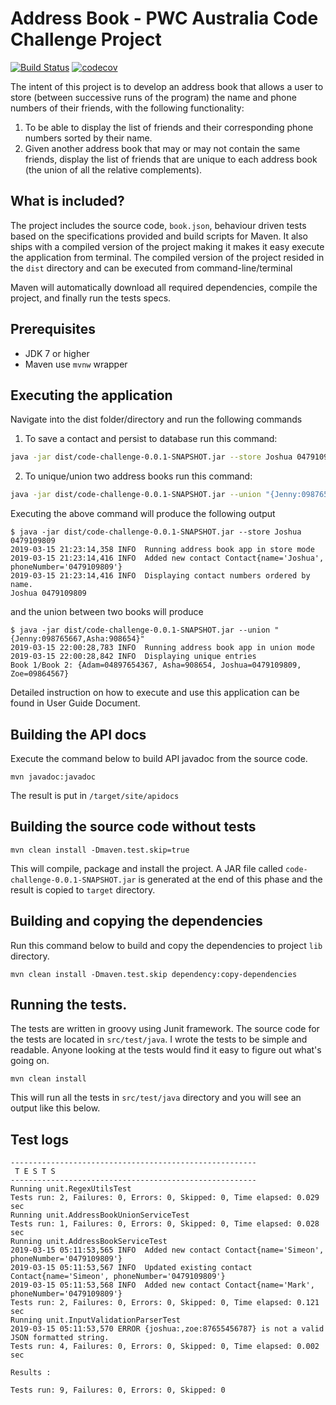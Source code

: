 Address Book - PWC Australia Code Challenge Project
===================================================

[![Build Status](https://travis-ci.org/joshluisaac/code-challenge.svg?branch=master)](https://travis-ci.org/joshluisaac/code-challenge)
[![codecov](https://codecov.io/gh/joshluisaac/code-challenge/branch/master/graph/badge.svg)](https://codecov.io/gh/joshluisaac/code-challenge)

The intent of this project is to develop an address book that allows a user to store (between
successive runs of the program) the name and phone numbers of their friends, with the
following functionality:

1. To be able to display the list of friends and their corresponding phone numbers sorted
   by their name.
1. Given another address book that may or may not contain the same friends, display the
   list of friends that are unique to each address book (the union of all the relative
   complements).


What is included?
------------------------
The project includes the source code, `book.json`, behaviour driven tests based on the specifications provided and build scripts for Maven.
It also ships with a compiled version of the project making it makes it easy execute the application from terminal.
The compiled version of the project resided in the `dist` directory and can be executed from command-line/terminal

Maven will automatically download all required dependencies, compile the project, and finally run the tests specs.

Prerequisites
-------------
- JDK 7 or higher
- Maven use `mvnw` wrapper

Executing the application
-------------------------
Navigate into the dist folder/directory and run the following commands

1. To save a contact and persist to database run this command:

```bash
java -jar dist/code-challenge-0.0.1-SNAPSHOT.jar --store Joshua 0479109809
```

2. To unique/union two address books run this command:

```bash
java -jar dist/code-challenge-0.0.1-SNAPSHOT.jar --union "{Jenny:098765667,Asha:908654}"
```

Executing the above command will produce the following output

```
$ java -jar dist/code-challenge-0.0.1-SNAPSHOT.jar --store Joshua 0479109809
2019-03-15 21:23:14,358 INFO  Running address book app in store mode
2019-03-15 21:23:14,416 INFO  Added new contact Contact{name='Joshua', phoneNumber='0479109809'}
2019-03-15 21:23:14,416 INFO  Displaying contact numbers ordered by name.
Joshua 0479109809
```

and the union between two books will produce

```
$ java -jar dist/code-challenge-0.0.1-SNAPSHOT.jar --union "{Jenny:098765667,Asha:908654}"
2019-03-15 22:00:28,783 INFO  Running address book app in union mode
2019-03-15 22:00:28,842 INFO  Displaying unique entries
Book 1/Book 2: {Adam=04897654367, Asha=908654, Joshua=0479109809, Zoe=09864567}

```


Detailed instruction on how to execute and use this application can be found in User Guide Document.


Building the API docs
---------------------

Execute the command below to build API javadoc from the source code.

```shell
mvn javadoc:javadoc
```

The result is put in `/target/site/apidocs`

Building the source code without tests
--------------------------------------

```shell
mvn clean install -Dmaven.test.skip=true
```

This will compile, package and install the project. A JAR file called `code-challenge-0.0.1-SNAPSHOT.jar` is generated
at the end of this phase and the result is copied to `target` directory.


Building and copying the dependencies
----------------------------------------
Run this command below to build and copy the dependencies to project `lib` directory.

```shell
mvn clean install -Dmaven.test.skip dependency:copy-dependencies
```


Running the tests.
------------------

The tests are written in groovy using Junit framework.
The source code for the tests are located in `src/test/java`.
I wrote the tests to be simple and readable. Anyone looking at the tests would find it easy to figure out what's going on.

```shell 
mvn clean install
```
This will run all the tests in `src/test/java` directory and you will see an output like this below.

## Test logs
```
-------------------------------------------------------
 T E S T S
-------------------------------------------------------
Running unit.RegexUtilsTest
Tests run: 2, Failures: 0, Errors: 0, Skipped: 0, Time elapsed: 0.029 sec
Running unit.AddressBookUnionServiceTest
Tests run: 1, Failures: 0, Errors: 0, Skipped: 0, Time elapsed: 0.028 sec
Running unit.AddressBookServiceTest
2019-03-15 05:11:53,565 INFO  Added new contact Contact{name='Simeon', phoneNumber='0479109809'}
2019-03-15 05:11:53,567 INFO  Updated existing contact Contact{name='Simeon', phoneNumber='0479109809'}
2019-03-15 05:11:53,568 INFO  Added new contact Contact{name='Mark', phoneNumber='0479109809'}
Tests run: 2, Failures: 0, Errors: 0, Skipped: 0, Time elapsed: 0.121 sec
Running unit.InputValidationParserTest
2019-03-15 05:11:53,570 ERROR {joshua:,zoe:87655456787} is not a valid JSON formatted string.
Tests run: 4, Failures: 0, Errors: 0, Skipped: 0, Time elapsed: 0.002 sec

Results :

Tests run: 9, Failures: 0, Errors: 0, Skipped: 0
```





